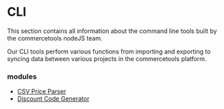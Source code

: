 # CLI

This section contains all information about the command line tools built by the commercetools nodeJS team.

Our CLI tools perform various functions from importing and exporting to syncing data between various projects in the commercetools platform.

### modules
  * [CSV Price Parser](/docs/cli/csv-parser-price.md)
  * [Discount Code Generator](/docs/cli/discount-code-generator.md)
